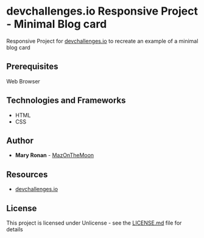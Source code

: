 # devchallenges.io Responsive Project - Minimal Blog card

 Responsive Project for [devchallenges.io](https://devchallenges.io/challenge/27) to recreate an example of a minimal blog card

 ## Prerequisites

 Web Browser

 ## Technologies and Frameworks

 * HTML
 * CSS

 ## Author

 * **Mary Ronan** - [MazOnTheMoon](https://github.com/MazontheMoon)

 ## Resources

 * [devchallenges.io](https://devchallenges.io)

 ## License

 This project is licensed under Unlicense - see the [LICENSE.md](LICENSE.md) file for details

